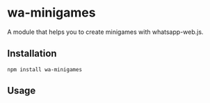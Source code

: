 # wa-minigames
A module that helps you to create minigames with whatsapp-web.js.
## Installation

```
npm install wa-minigames
```

## Usage
